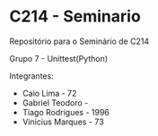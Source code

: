 # C214 - Seminario
Repositório para o Seminário de C214

Grupo 7 - Unittest(Python)

Integrantes:
- Caio Lima - 72
- Gabriel Teodoro -
- Tiago Rodrigues - 1996
- Vinicius Marques - 73
